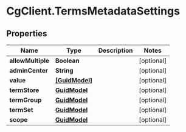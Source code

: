 # CgClient.TermsMetadataSettings

## Properties

Name | Type | Description | Notes
------------ | ------------- | ------------- | -------------
**allowMultiple** | **Boolean** |  | [optional] 
**adminCenter** | **String** |  | [optional] 
**value** | [**[GuidModel]**](GuidModel.md) |  | [optional] 
**termStore** | [**GuidModel**](GuidModel.md) |  | [optional] 
**termGroup** | [**GuidModel**](GuidModel.md) |  | [optional] 
**termSet** | [**GuidModel**](GuidModel.md) |  | [optional] 
**scope** | [**GuidModel**](GuidModel.md) |  | [optional] 


